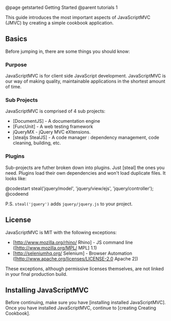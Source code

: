 @page getstarted Getting Started
@parent tutorials 1

This guide introduces the most important aspects of JavaScriptMVC (JMVC) by 
creating a simple cookbook application.

<h2 class='spaced'>Basics</h2>

Before jumping in, there are some things you should know:

### Purpose

JavaScriptMVC is for client side JavaScript development.  JavaScriptMVC is our way
of making quality, maintainable applications in the shortest amount of time.

### Sub Projects

JavaScriptMVC is comprised of 4 sub projects:

  - [DocumentJS] - A documentation engine
  - [FuncUnit] - A web testing framework
  - jQueryMX - jQuery MVC eXtensions.
  - [stealjs StealJS] - A code manager : dependency management, code cleaning, building, etc.

### Plugins 

Sub-projects are futher broken down into plugins.  Just [steal] the ones you need.  Plugins load 
their own dependencies and won't load duplicate files.  It looks like:

@codestart
steal('jquery/model',
  'jquery/view/ejs',
  'jquery/controller');
@codeend

<div class='whisper'>
  P.S. <code>steal('jquery')</code> adds <code>jquery/jquery.js</code>
 to your project. </div>

## License

JavaScriptMVC is MIT with the following exceptions:

 - [http://www.mozilla.org/rhino/ Rhino] - JS command line ([http://www.mozilla.org/MPL/ MPL] 1.1)
 - [http://seleniumhq.org/ Selenium] - Browser Automation ([http://www.apache.org/licenses/LICENSE-2.0 Apache 2])

These exceptions, although permissive licenses themselves, are not linked in your final production build.

## Installing JavaScriptMVC

Before continuing, make sure you have [installing installed JavaScriptMVC].  Once you
have installed JavaScriptMVC, continue to [creating Creating Cookbook].
